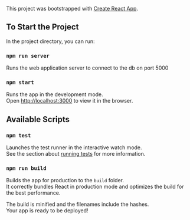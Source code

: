 This project was bootstrapped with [Create React App](https://github.com/facebook/create-react-app).

## To Start the Project

In the project directory, you can run:

### `npm run server`
Runs the web application server to connect to the db on port 5000

### `npm start`

Runs the app in the development mode.<br>
Open [http://localhost:3000](http://localhost:3000) to view it in the browser.

## Available Scripts

### `npm test`

Launches the test runner in the interactive watch mode.<br>
See the section about [running tests](https://facebook.github.io/create-react-app/docs/running-tests) for more information.

### `npm run build`

Builds the app for production to the `build` folder.<br>
It correctly bundles React in production mode and optimizes the build for the best performance.

The build is minified and the filenames include the hashes.<br>
Your app is ready to be deployed!
